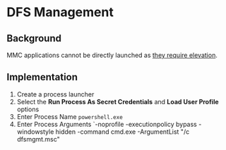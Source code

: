 # DFS Management
## Background
MMC applications cannot be directly launched as [they require elevation](https://docs.delinea.com/online-help/secret-server/secret-launchers/custom-launchers/custom-launcher-errors/index.htm). 
## Implementation
1) Create a process launcher
2) Select the **Run Process As Secret Credentials** and **Load User Profile** options
3) Enter Process Name `powershell.exe`
4) Enter Process Arguments	`-noprofile -executionpolicy bypass -windowstyle hidden -command cmd.exe -ArgumentList "/c dfsmgmt.msc"
